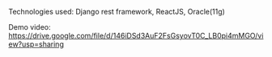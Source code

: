 Technologies used: Django rest framework, ReactJS, Oracle(11g)

Demo video: https://drive.google.com/file/d/146iDSd3AuF2FsGsyovT0C_LB0pi4mMGO/view?usp=sharing 
